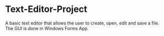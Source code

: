 # Text-Editor-Project
A basic text editor that allows the user to create, open, edit and save a file.
The GUI is done in Windows Forms App.
